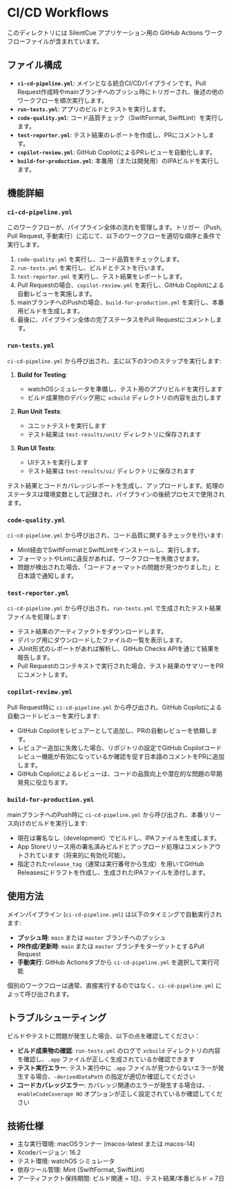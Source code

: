 # CI/CD Workflows

このディレクトリには SilentCue アプリケーション用の GitHub Actions ワークフローファイルが含まれています。

## ファイル構成

- **`ci-cd-pipeline.yml`**: メインとなる統合CI/CDパイプラインです。Pull Request作成時やmainブランチへのプッシュ時にトリガーされ、後述の他のワークフローを順次実行します。
- **`run-tests.yml`**: アプリのビルドとテストを実行します。
- **`code-quality.yml`**: コード品質チェック（SwiftFormat, SwiftLint）を実行します。
- **`test-reporter.yml`**: テスト結果のレポートを作成し、PRにコメントします。
- **`copilot-review.yml`**: GitHub CopilotによるPRレビューを自動化します。
- **`build-for-production.yml`**: 本番用（または開発用）のIPAビルドを実行します。

## 機能詳細

### `ci-cd-pipeline.yml`

このワークフローが、パイプライン全体の流れを管理します。トリガー（Push, Pull Request, 手動実行）に応じて、以下のワークフローを適切な順序と条件で実行します。

1.  `code-quality.yml` を実行し、コード品質をチェックします。
2.  `run-tests.yml` を実行し、ビルドとテストを行います。
3.  `test-reporter.yml` を実行し、テスト結果をレポートします。
4.  Pull Requestの場合、`copilot-review.yml` を実行し、GitHub Copilotによる自動レビューを実施します。
5.  mainブランチへのPushの場合、`build-for-production.yml` を実行し、本番用ビルドを生成します。
6.  最後に、パイプライン全体の完了ステータスをPull Requestにコメントします。

### `run-tests.yml`

`ci-cd-pipeline.yml` から呼び出され、主に以下の3つのステップを実行します:

1. **Build for Testing**: 
   - watchOSシミュレータを準備し、テスト用のアプリビルドを実行します
   - ビルド成果物のデバッグ用に `xcbuild` ディレクトリの内容を出力します

2. **Run Unit Tests**: 
   - ユニットテストを実行します
   - テスト結果は `test-results/unit/` ディレクトリに保存されます

3. **Run UI Tests**: 
   - UIテストを実行します
   - テスト結果は `test-results/ui/` ディレクトリに保存されます

テスト結果とコードカバレッジレポートを生成し、アップロードします。処理のステータスは環境変数として記録され、パイプラインの後続プロセスで使用されます。

### `code-quality.yml`

`ci-cd-pipeline.yml` から呼び出され、コード品質に関するチェックを行います:

- Mint経由でSwiftFormatとSwiftLintをインストールし、実行します。
- フォーマットやLintに違反があれば、ワークフローを失敗させます。
- 問題が検出された場合、「コードフォーマットの問題が見つかりました」と日本語で通知します。

### `test-reporter.yml`

`ci-cd-pipeline.yml` から呼び出され、`run-tests.yml` で生成されたテスト結果ファイルを処理します:

- テスト結果のアーティファクトをダウンロードします。
- デバッグ用にダウンロードしたファイルの一覧を表示します。
- JUnit形式のレポートがあれば解析し、GitHub Checks APIを通じて結果を報告します。
- Pull Requestのコンテキストで実行された場合、テスト結果のサマリーをPRにコメントします。

### `copilot-review.yml`

Pull Request時に `ci-cd-pipeline.yml` から呼び出され、GitHub Copilotによる自動コードレビューを実行します:

- GitHub Copilotをレビュアーとして追加し、PRの自動レビューを依頼します。
- レビュアー追加に失敗した場合、リポジトリの設定でGitHub Copilotコードレビュー機能が有効になっているか確認を促す日本語のコメントをPRに追加します。
- GitHub Copilotによるレビューは、コードの品質向上や潜在的な問題の早期発見に役立ちます。

### `build-for-production.yml`

mainブランチへのPush時に `ci-cd-pipeline.yml` から呼び出され、本番リリース向けのビルドを実行します:

- 現在は署名なし（development）でビルドし、IPAファイルを生成します。
- App Storeリリース用の署名済みビルドとアップロード処理はコメントアウトされています（将来的に有効化可能）。
- 指定された`release_tag`（通常は実行番号から生成）を用いてGitHub Releasesにドラフトを作成し、生成されたIPAファイルを添付します。

## 使用方法

メインパイプライン (`ci-cd-pipeline.yml`) は以下のタイミングで自動実行されます:

- **プッシュ時**: `main` または `master` ブランチへのプッシュ
- **PR作成/更新時**: `main` または `master` ブランチをターゲットとするPull Request
- **手動実行**: GitHub Actionsタブから `ci-cd-pipeline.yml` を選択して実行可能

個別のワークフローは通常、直接実行するのではなく、`ci-cd-pipeline.yml` によって呼び出されます。

## トラブルシューティング

ビルドやテストに問題が発生した場合、以下の点を確認してください：

- **ビルド成果物の確認**: `run-tests.yml` のログで `xcbuild` ディレクトリの内容を確認し、`.app` ファイルが正しく生成されているか確認できます
- **テスト実行エラー**: テスト実行中に `.app` ファイルが見つからないエラーが発生する場合、`-derivedDataPath` の指定が適切か確認してください
- **コードカバレッジエラー**: カバレッジ関連のエラーが発生する場合は、`-enableCodeCoverage NO` オプションが正しく設定されているか確認してください

## 技術仕様

- 主な実行環境: macOSランナー (macos-latest または macos-14)
- Xcodeバージョン: 16.2
- テスト環境: watchOS シミュレータ
- 依存ツール管理: Mint (SwiftFormat, SwiftLint)
- アーティファクト保持期間: ビルド関連 = 1日、テスト結果/本番ビルド = 7日
